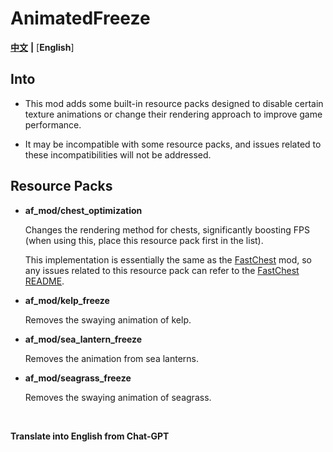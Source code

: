 # AnimatedFreeze

[**中文**](README.md) **|** [**English**]

## Into

- This mod adds some built-in resource packs designed to disable certain texture animations or change their rendering approach to improve game performance.



- It may be incompatible with some resource packs, and issues related to these incompatibilities will not be addressed.



## Resource Packs

- **af_mod/chest_optimization**

  Changes the rendering method for chests, significantly boosting FPS (when using this, place this resource pack first in the list).

  This implementation is essentially the same as the [FastChest](https://github.com/FakeDomi/FastChest) mod, so any issues related to this resource pack can refer to the [FastChest README](https://github.com/FakeDomi/FastChest/blob/master/README.md).



- **af_mod/kelp_freeze**

  Removes the swaying animation of kelp.



- **af_mod/sea_lantern_freeze**

  Removes the animation from sea lanterns.



- **af_mod/seagrass_freeze**

  Removes the swaying animation of seagrass.

&emsp;

**Translate into English from Chat-GPT**